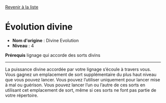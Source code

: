 [Revenir à la liste](..)

# Évolution divine

 * **Nom d'origine** : Divine Evolution
 * **Niveau** : 4


<p><strong>Prérequis</strong> lignage qui accorde des sorts divins</p>
<hr>
<p>La puissance divine accordée par votre lignage s’écoule à travers vous. Vous gagnez un emplacement de sort supplémentaire du plus haut niveau que vous pouvez lancer. Vous pouvez l’utiliser uniquement pour lancer mise à mal ou guérison. Vous pouvez lancer l’un ou l’autre de ces sorts en utilisant cet emplacement de sort, même si ces sorts ne font pas partie de votre répertoire.</p>